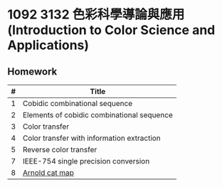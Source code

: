 # 1092 3132 色彩科學導論與應用 (Introduction to Color Science and Applications)

## Homework

| #    | Title                                                        |
| ---- | ------------------------------------------------------------ |
| 1    | Cobidic combinational sequence                               |
| 2    | Elements of cobidic combinational sequence                   |
| 3    | Color transfer                                               |
| 4    | Color transfer with information extraction                   |
| 5    | Reverse color transfer                                       |
| 7    | IEEE-754 single precision conversion                         |
| 8    | [Arnold cat map](https://en.wikipedia.org/wiki/Arnold%27s_cat_map) |


